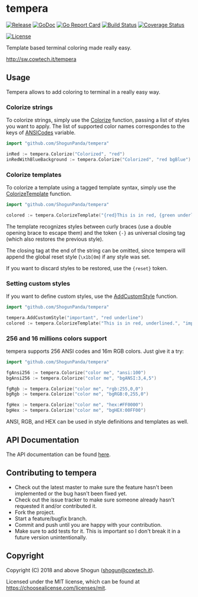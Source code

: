 # tempera

[![Release](https://img.shields.io/github/release/ShogunPanda/tempera.svg)](https://github.com/ShogunPanda/tempera/releases/latest)
[![GoDoc](https://godoc.org/github.com/ShogunPanda/tempera?status.svg)](https://godoc.org/github.com/ShogunPanda/tempera)
[![Go Report Card](https://goreportcard.com/badge/github.com/ShogunPanda/tempera)](https://goreportcard.com/report/github.com/ShogunPanda/tempera)
[![Build Status](https://img.shields.io/travis/rust-lang/rust/master.svg)](https://travis-ci.org/ShogunPanda/tempera)
[![Coverage Status](https://img.shields.io/coveralls/github/ShogunPanda/tempera.svg)](https://coveralls.io/github/ShogunPanda/tempera)

[![License](https://img.shields.io/github/license/ShogunPanda/tempera.svg)](https://github.com/ShogunPanda/tempera/blob/master/LICENSE.md)

Template based terminal coloring made really easy.

http://sw.cowtech.it/tempera

## Usage

Tempera allows to add coloring to terminal in a really easy way.

### Colorize strings

To colorize strings, simply use the [Colorize](https://godoc.org/github.com/ShogunPanda/tempera#Colorize) function, passing a list of styles you want to apply.
The list of supported color names correspondes to the keys of [ANSICodes](https://godoc.org/github.com/ShogunPanda/tempera#pkg-variables) variable.

```go
import "github.com/ShogunPanda/tempera"

inRed := tempera.Colorize("Colorized", "red")
inRedWithBlueBackground := tempera.Colorize("Colorized", "red bgBlue")
```

### Colorize templates

To colorize a template using a tagged template syntax, simply use the [ColorizeTemplate](https://godoc.org/github.com/ShogunPanda/tempera#ColorizeTemplate) function.

```go
import "github.com/ShogunPanda/tempera"

colored := tempera.ColorizeTemplate("{red}This is in red, {green underline}this in green underlined{-}, this in red again.")
```

The template recognizes styles between curly braces (use a double opening brace to escape them) and the token `{-}` as universal closing tag (which also restores the previous style).

The closing tag at the end of the string can be omitted, since tempera will append the global reset style (`\x1b[0m`) if any style was set.

If you want to discard styles to be restored, use the `{reset}` token.

### Setting custom styles

If you want to define custom styles, use the [AddCustomStyle](https://godoc.org/github.com/ShogunPanda/tempera#AddCustomStyle) function.

```go
import "github.com/ShogunPanda/tempera"

tempera.AddCustomStyle("important", "red underline")
colored := tempera.ColorizeTemplate("This is in red, underlined.", "important")
```

### 256 and 16 millions colors support

tempera supports 256 ANSI codes and 16m RGB colors. Just give it a try:

```go
import "github.com/ShogunPanda/tempera"

fgAnsi256 := tempera.Colorize("color me", "ansi:100")
bgAnsi256 := tempera.Colorize("color me", "bgANSI:3,4,5")

fgRgb := tempera.Colorize("color me", "rgb:255,0,0")
bgRgb := tempera.Colorize("color me", "bgRGB:0,255,0")

fgHex := tempera.Colorize("color me", "hex:#FF0000")
bgHex := tempera.Colorize("color me", "bgHEX:00FF00")
```

ANSI, RGB, and HEX can be used in style definitions and templates as well.

## API Documentation

The API documentation can be found [here](https://godoc.org/github.com/ShogunPanda/tempera).

## Contributing to tempera

* Check out the latest master to make sure the feature hasn't been implemented or the bug hasn't been fixed yet.
* Check out the issue tracker to make sure someone already hasn't requested it and/or contributed it.
* Fork the project.
* Start a feature/bugfix branch.
* Commit and push until you are happy with your contribution.
* Make sure to add tests for it. This is important so I don't break it in a future version unintentionally.

## Copyright

Copyright (C) 2018 and above Shogun (shogun@cowtech.it).

Licensed under the MIT license, which can be found at https://choosealicense.com/licenses/mit.

